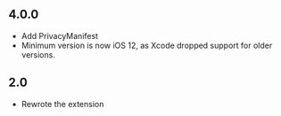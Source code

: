 4.0.0
----

- Add PrivacyManifest
- Minimum version is now iOS 12, as Xcode dropped support for older versions.

2.0
----

- Rewrote the extension
